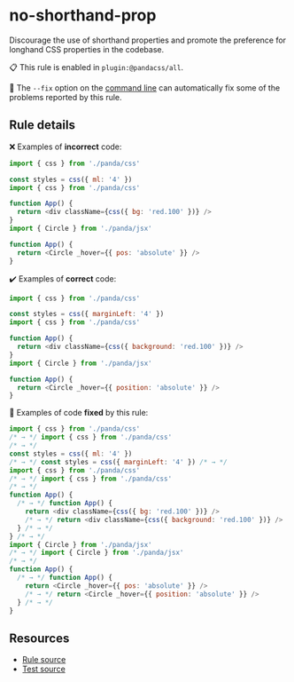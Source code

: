 [//]: # 'This file is generated by eslint-docgen. Do not edit it directly.'

# no-shorthand-prop

Discourage the use of shorthand properties and promote the preference for longhand CSS properties in the codebase.

📋 This rule is enabled in `plugin:@pandacss/all`.

🔧 The `--fix` option on the [command line](https://eslint.org/docs/user-guide/command-line-interface#fixing-problems)
can automatically fix some of the problems reported by this rule.

## Rule details

❌ Examples of **incorrect** code:

```js
import { css } from './panda/css'

const styles = css({ ml: '4' })
import { css } from './panda/css'

function App() {
  return <div className={css({ bg: 'red.100' })} />
}
import { Circle } from './panda/jsx'

function App() {
  return <Circle _hover={{ pos: 'absolute' }} />
}
```

✔️ Examples of **correct** code:

```js
import { css } from './panda/css'

const styles = css({ marginLeft: '4' })
import { css } from './panda/css'

function App() {
  return <div className={css({ background: 'red.100' })} />
}
import { Circle } from './panda/jsx'

function App() {
  return <Circle _hover={{ position: 'absolute' }} />
}
```

🔧 Examples of code **fixed** by this rule:

```js
import { css } from './panda/css'
/* → */ import { css } from './panda/css'
/* → */
const styles = css({ ml: '4' })
/* → */ const styles = css({ marginLeft: '4' }) /* → */
import { css } from './panda/css'
/* → */ import { css } from './panda/css'
/* → */
function App() {
  /* → */ function App() {
    return <div className={css({ bg: 'red.100' })} />
    /* → */ return <div className={css({ background: 'red.100' })} />
  } /* → */
} /* → */
import { Circle } from './panda/jsx'
/* → */ import { Circle } from './panda/jsx'
/* → */
function App() {
  /* → */ function App() {
    return <Circle _hover={{ pos: 'absolute' }} />
    /* → */ return <Circle _hover={{ position: 'absolute' }} />
  } /* → */
}
```

## Resources

- [Rule source](/plugin/src/rules/no-shorthand-prop.ts)
- [Test source](/tests/no-shorthand-prop.test.ts)
